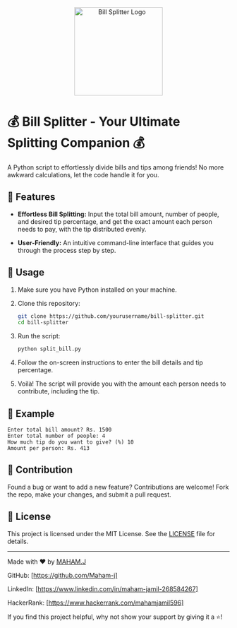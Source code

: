 <div align="center">
    <img src="Downloads/logo.png" alt="Bill Splitter Logo" width="200"/>
</div>

# 💰 Bill Splitter - Your Ultimate Splitting Companion 💰

A Python script to effortlessly divide bills and tips among friends! No more awkward calculations, let the code handle it for you.

## 🚀 Features

- **Effortless Bill Splitting:** Input the total bill amount, number of people, and desired tip percentage, and get the exact amount each person needs to pay, with the tip distributed evenly.

- **User-Friendly:** An intuitive command-line interface that guides you through the process step by step.

## 🔧 Usage

1. Make sure you have Python installed on your machine.

2. Clone this repository:

    ```sh
    git clone https://github.com/yourusername/bill-splitter.git
    cd bill-splitter
    ```

3. Run the script:

    ```sh
    python split_bill.py
    ```

4. Follow the on-screen instructions to enter the bill details and tip percentage.

5. Voilà! The script will provide you with the amount each person needs to contribute, including the tip.

## 🌟 Example

```
Enter total bill amount? Rs. 1500
Enter total number of people: 4
How much tip do you want to give? (%) 10
Amount per person: Rs. 413
```

## 🎉 Contribution

Found a bug or want to add a new feature? Contributions are welcome! Fork the repo, make your changes, and submit a pull request.

## 📄 License

This project is licensed under the MIT License. See the [LICENSE](LICENSE) file for details.

---

Made with ❤️ by [MAHAM.J](MAHAM.J)

GitHub: [https://github.com/Maham-j]

LinkedIn: [https://www.linkedin.com/in/maham-jamil-268584267]

HackerRank: [https://www.hackerrank.com/mahamjamil596]

If you find this project helpful, why not show your support by giving it a ⭐️!
